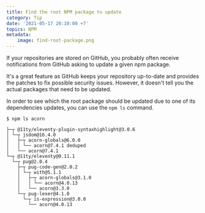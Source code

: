 ```yaml
---
title: Find the root NPM package to update
category: Tip
date: '2021-05-17 20:10:00 +7'
topics: NPM
metadata:
    image: find-root-package.png
---
```


If your repositories are stored on GitHub, you probably often receive notifications from GitHub asking to update a given npm package.

It's a great feature as GitHub keeps your repository up-to-date and provides the patches to fix possible security issues. However, it doesn't tell you the actual packages that need to be updated.

In order to see which the root package should be updated due to one of its dependencies updates, you can use the `npm ls` command.

```shell
$ npm ls acorn

├─┬ @11ty/eleventy-plugin-syntaxhighlight@3.0.6
│ └─┬ jsdom@16.4.0
│   ├─┬ acorn-globals@6.0.0
│   │ └── acorn@7.4.1 deduped
│   └── acorn@7.4.1
└─┬ @11ty/eleventy@0.11.1
  └─┬ pug@2.0.4
    ├─┬ pug-code-gen@2.0.2
    │ └─┬ with@5.1.1
    │   ├─┬ acorn-globals@3.1.0
    │   │ └── acorn@4.0.13
    │   └── acorn@3.3.0
    └─┬ pug-lexer@4.1.0
      └─┬ is-expression@3.0.0
        └── acorn@4.0.13
```
